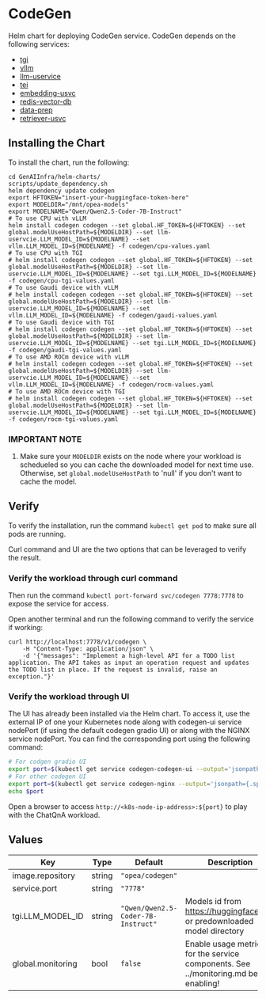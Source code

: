 # CodeGen

Helm chart for deploying CodeGen service. CodeGen depends on the following services:

- [tgi](../common/tgi/README.md)
- [vllm](../common/vllm/README.md)
- [llm-uservice](../common/llm-uservice/README.md)
- [tei](../common/tei/README.md)
- [embedding-usvc](../common/embedding-usvc/README.md)
- [redis-vector-db](../common/redis-vector-db/README.md)
- [data-prep](../common/data-prep/README.md)
- [retriever-usvc](../common/retriever-usvc/README.md)

## Installing the Chart

To install the chart, run the following:

```console
cd GenAIInfra/helm-charts/
scripts/update_dependency.sh
helm dependency update codegen
export HFTOKEN="insert-your-huggingface-token-here"
export MODELDIR="/mnt/opea-models"
export MODELNAME="Qwen/Qwen2.5-Coder-7B-Instruct"
# To use CPU with vLLM
helm install codegen codegen --set global.HF_TOKEN=${HFTOKEN} --set global.modelUseHostPath=${MODELDIR} --set llm-uservcie.LLM_MODEL_ID=${MODELNAME} --set vllm.LLM_MODEL_ID=${MODELNAME} -f codegen/cpu-values.yaml
# To use CPU with TGI
# helm install codegen codegen --set global.HF_TOKEN=${HFTOKEN} --set global.modelUseHostPath=${MODELDIR} --set llm-uservcie.LLM_MODEL_ID=${MODELNAME} --set tgi.LLM_MODEL_ID=${MODELNAME} -f codegen/cpu-tgi-values.yaml
# To use Gaudi device with vLLM
# helm install codegen codegen --set global.HF_TOKEN=${HFTOKEN} --set global.modelUseHostPath=${MODELDIR} --set llm-uservcie.LLM_MODEL_ID=${MODELNAME} --set vllm.LLM_MODEL_ID=${MODELNAME} -f codegen/gaudi-values.yaml
# To use Gaudi device with TGI
# helm install codegen codegen --set global.HF_TOKEN=${HFTOKEN} --set global.modelUseHostPath=${MODELDIR} --set llm-uservcie.LLM_MODEL_ID=${MODELNAME} --set tgi.LLM_MODEL_ID=${MODELNAME} -f codegen/gaudi-tgi-values.yaml
# To use AMD ROCm device with vLLM
# helm install codegen codegen --set global.HF_TOKEN=${HFTOKEN} --set global.modelUseHostPath=${MODELDIR} --set llm-uservcie.LLM_MODEL_ID=${MODELNAME} --set vllm.LLM_MODEL_ID=${MODELNAME} -f codegen/rocm-values.yaml
# To use AMD ROCm device with TGI
# helm install codegen codegen --set global.HF_TOKEN=${HFTOKEN} --set global.modelUseHostPath=${MODELDIR} --set llm-uservcie.LLM_MODEL_ID=${MODELNAME} --set tgi.LLM_MODEL_ID=${MODELNAME} -f codegen/rocm-tgi-values.yaml

```

### IMPORTANT NOTE

1. Make sure your `MODELDIR` exists on the node where your workload is schedueled so you can cache the downloaded model for next time use. Otherwise, set `global.modelUseHostPath` to 'null' if you don't want to cache the model.

## Verify

To verify the installation, run the command `kubectl get pod` to make sure all pods are running.

Curl command and UI are the two options that can be leveraged to verify the result.

### Verify the workload through curl command

Then run the command `kubectl port-forward svc/codegen 7778:7778` to expose the service for access.

Open another terminal and run the following command to verify the service if working:

```console
curl http://localhost:7778/v1/codegen \
    -H "Content-Type: application/json" \
    -d '{"messages": "Implement a high-level API for a TODO list application. The API takes as input an operation request and updates the TODO list in place. If the request is invalid, raise an exception."}'
```

### Verify the workload through UI

The UI has already been installed via the Helm chart. To access it, use the external IP of one your Kubernetes node along with codegen-ui service nodePort (if using the default codegen gradio UI) or along with the NGINX service nodePort. You can find the corresponding port using the following command:

```bash
# For codgen gradio UI
export port=$(kubectl get service codegen-codegen-ui --output='jsonpath={.spec.ports[0].nodePort}')
# For other codegen UI
export port=$(kubectl get service codegen-nginx --output='jsonpath={.spec.ports[0].nodePort}')
echo $port
```

Open a browser to access `http://<k8s-node-ip-address>:${port}` to play with the ChatQnA workload.

## Values

| Key               | Type   | Default                            | Description                                                                            |
| ----------------- | ------ | ---------------------------------- | -------------------------------------------------------------------------------------- |
| image.repository  | string | `"opea/codegen"`                   |                                                                                        |
| service.port      | string | `"7778"`                           |                                                                                        |
| tgi.LLM_MODEL_ID  | string | `"Qwen/Qwen2.5-Coder-7B-Instruct"` | Models id from https://huggingface.co/, or predownloaded model directory               |
| global.monitoring | bool   | `false`                            | Enable usage metrics for the service components. See ../monitoring.md before enabling! |
